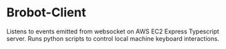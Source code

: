 # Brobot-Client
Listens to events emitted from websocket on AWS EC2 Express Typescript server.
Runs python scripts to control local machine keyboard interactions.
